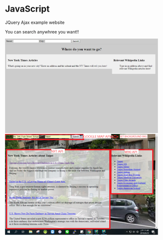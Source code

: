 # JavaScript
JQuery Ajax example website

You can search anywhree you want!! 

![alt text](https://raw.githubusercontent.com/charleslin826/JavaScript/master/Ajax%20sample%20Site%20with%203%20diffirent%20API/Example.JPG) 
![alt text](https://raw.githubusercontent.com/charleslin826/JavaScript/master/Ajax%20sample%20Site%20with%203%20diffirent%20API/Example2.png) 
